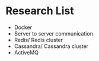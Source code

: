 # Research List

- Docker
- Server to server communication
- Redis/ Redis cluster
- Cassandra/ Cassandra cluster
- ActiveMQ

